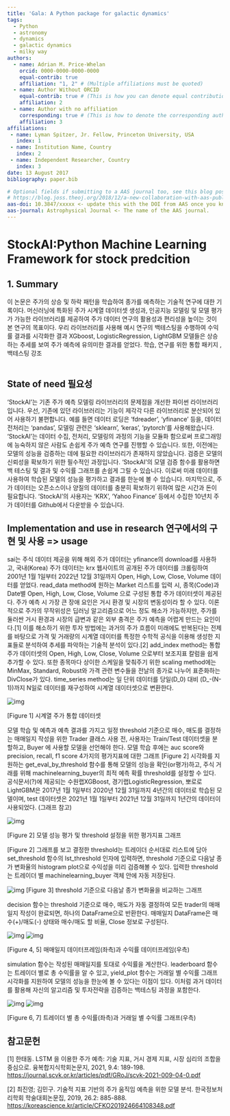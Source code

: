 ```yaml
---
title: 'Gala: A Python package for galactic dynamics'
tags:
  - Python
  - astronomy
  - dynamics
  - galactic dynamics
  - milky way
authors:
  - name: Adrian M. Price-Whelan
    orcid: 0000-0000-0000-0000
    equal-contrib: true
    affiliation: "1, 2" # (Multiple affiliations must be quoted)
  - name: Author Without ORCID
    equal-contrib: true # (This is how you can denote equal contributions between multiple authors)
    affiliation: 2
  - name: Author with no affiliation
    corresponding: true # (This is how to denote the corresponding author)
    affiliation: 3
affiliations:
 - name: Lyman Spitzer, Jr. Fellow, Princeton University, USA
   index: 1
 - name: Institution Name, Country
   index: 2
 - name: Independent Researcher, Country
   index: 3
date: 13 August 2017
bibliography: paper.bib

# Optional fields if submitting to a AAS journal too, see this blog post:
# https://blog.joss.theoj.org/2018/12/a-new-collaboration-with-aas-publishing
aas-doi: 10.3847/xxxxx <- update this with the DOI from AAS once you know it.
aas-journal: Astrophysical Journal <- The name of the AAS journal.
---
```


# StockAI:Python Machine Learning Framework for stock predcition 

## 1. Summary

이 논문은 주가의 상승 및 하락 패턴을 학습하여 종가를 예측하는 기술적 연구에 대한 기록이다. 머신러닝에 특화된 주가 시계열 데이터셋 생성과, 인공지능 모델링 및 모델 평가가 가능한 라이브러리를 제공하여 주가 데이터 연구의 활용성과 편리성을 높이는 것이 본 연구의 목표이다. 우리 라이브러리를 사용해 예시 연구의 백테스팅을 수행하여 수익률 결과를 시각화한 결과 XGboost, LogisticRegression, LightGBM 모델들은 상승하는 추세를 보여 주가 예측에 유의미한 결과를 얻었다. 
학습, 연구를 위한 통합 패키지 , 백테스팅 강조 
<br>
<br>


## State of need 필요성

‘StockAI’는 기존 주가 예측 모델링 라이브러리의 문제점을 개선한 파이썬 라이브러리입니다. 우선, 기존에 있던 라이브러리는 기능이 제각각 다른 라이브러리로 분산되어 있어 사용하기 불편합니다. 예를 들면 데이터 로딩은 ‘fdreader’, ‘yfinance’ 등을, 데이터 전처리는 ‘pandas’, 모델링 관련은 ‘sklearn’, ‘keras’, ‘pytorch’를 사용해왔습니다. ‘StockAI’는 데이터 수집, 전처리, 모델링의 과정의 기능을 모듈화 함으로써 프로그래밍에 능숙하지 않은 사람도 손쉽게 주가 예측 연구를 진행할 수 있습니다. 또한, 이전에는 모델의 성능을 검증하는 데에 필요한 라이브러리가 존재하지 않았습니다. 검증은 모델의 신뢰성을 확보하기 위한 필수적인 과정입니다. ‘StockAI’의 모델 검증 함수를 활용하면 백 테스팅 및 결과 및 수익률 그래프를 손쉽게 그릴 수 있습니다. 이로써 미래 데이터를 사용하여 학습된 모델의 성능을 평가하고 결과를 한눈에 볼 수 있습니다. 마지막으로, 주가 데이터는 오픈소스이나 양질의 데이터를 충분히 확보하기 위하여 많은 시간과 돈이 필요합니다. ‘StockAI’의 사용자는 ‘KRX’, ‘Yahoo Finance’ 등에서 수집한 10년치 주가 데이터를 Github에서 다운받을 수 있습니다.


## Implementation and use in research 연구에서의 구현 및 사용  => usage 

sai는 주식 데이터 제공을 위해 해외 주가 데이터는 yfinance의 download를 사용하고, 국내(Korea) 주가 데이터는 krx 웹사이트의 공개된 주가 데이터를 크롤링하여 2001년 1월 1일부터 2022년 12월 31일까지 Open, High, Low, Close, Volume 데이터를 얻었다. read_data method에 원하는 Market 리스트를 입력 시, 종목(Code)과 Date별 Open, High, Low, Close, Volume 으로 구성된 통합 주가 데이터셋이 제공된다.
주가 예측 시 가장 큰 장애 요인은 거시 환경 및 시장의 변동성이라 할 수 있다. 이론적으로 주가의 무작위성은 딥러닝 알고리즘으로 어느 정도 해소가 가능하지만, 주가를 둘러싼 거시 환경과 시장의 급변과 같은 외부 충격은 주가 예측을 어렵게 만드는 요인이다.[1] 이를 해소하기 위한 투자 방법에는 과거의 주가 흐름이 미래에도 반복된다는 전제를 바탕으로 가격 및 거래량의 시계열 데이터를 특정한 수학적 공식을 이용해 생성한 지표들로 분석하여 추세를 파악하는 기술적 분석이 있다.[2] add_index method는 통합 주가 데이터셋의 Open, High, Low, Close, Volume 으로부터 보조지표 칼럼을 쉽게 추가할 수 있다. 또한 종목마다 상이한 스케일을 맞춰주기 위한 scaling method에는 MinMax, Standard, Robust와 가격 관련 변수들을 전날의 종가로 나누어 표준화하는 DivClose가 있다. time_series method는 일 단위 데이터를 당일(D_0) 대비 (D_-(N-1))까지 N일로 데이터를 재구성하여 시계열 데이터셋으로 변환한다.

![img](./image/FIGURE1.png)

[Figure 1] 시계열 주가 통합 데이터셋

모델 학습 및 예측과 예측 결과를 가지고 일정 threshold 기준으로 매수, 매도를 결정하는 매매일지 작성을 위한 Trader 클래스 사용 전, 사용자는 Train/Test 데이터셋을 분할하고, Buyer 에 사용할 모델을 선언해야 한다.
모델 학습 후에는 auc score와 precision, recall, f1 score 4가지의 평가지표에 대한 그래프 [Figure 2] 시각화를 지원하는 get_eval_by_threshold 함수를 통해 모델의 성능을 확인(or평가)하고, 주식 거래를 위해 machinelearning_buyer의 최적 예측 확률 threshold를 설정할 수 있다. 공식문서(?)에 제공되는 수원랩XGBoost, 경기랩LogisticRegression, 뽀로로LightGBM은 2017년 1월 1일부터 2020년 12월 31일까지 4년간의 데이터로 학습된 모델이며, test 데이터셋은 2021년 1월 1일부터 2021년 12월 31일까지 1년간의 데이터이 사용되었다. (그래프 참고)

![img](./image/FIGURE2.png)

[Figure 2] 모델 성능 평가 및 threshold 설정을 위한 평가지표 그래프

[Figure 2] 그래프를 보고 결정한 threshold는 트레이더 순서대로 리스트에 담아 set_threshold 함수의 lst_threshold 인자에 입력하면, threshold 기준으로 다음날 종가 변화율의 histogram plot으로 수익성을 미리 검증해볼 수 있다. 입력한 threshold는 트레이더 별 machinelearning_buyer 객체 안에 자동 저장된다. 

![img](./image/FIGURE3.png)
[Figure 3] threshold 기준으로 다음날 종가 변화율을 비교하는 그래프

decision 함수는 threshold 기준으로 매수, 매도가 자동 결정하여 모든 trader의 매매일지 작성이 완료되면, 하나의 DataFrame으로 반환한다. 매매일지 DataFrame은 매수(+)/매도(-) 상태와 매수/매도 할 비율, Close 정보로 구성된다.

![img](./image/FIGURE4.png)
![img](./image/FIGURE5.png)

[Figure 4, 5] 매매일지 데이터프레임(좌측)과 수익률 데이터프레임(우측)

simulation 함수는 작성된 매매일지를 토대로 수익률을 계산한다. leaderboard 함수는 트레이더 별로 총 수익률을 알 수 있고, yield_plot 함수는 거래일 별 수익률 그래프 시각화를 지원하여 모델의 성능을 한눈에 볼 수 있다는 이점이 있다. 이처럼 과거 데이터를 활용해 자신의 알고리즘 및 투자전략을 검증하는 백테스팅 과정을 포함한다. 

![img](./image/FIGURE6.png)
![img](./image/FIGURE7.png)

[Figure 6, 7] 트레이더 별 총 수익률(좌측)과 거래일 별 수익률 그래프(우측)


## 참고문헌
[1] 한태동. LSTM 을 이용한 주가 예측: 기술 지표, 거시 경제 지표, 시장 심리의 조합을 중심으로. 융복합지식학회논문지, 2021, 9.4: 189-198. https://journal.scvk.or.kr/articles/pdf/GRoJ/scvk-2021-009-04-0.pdf

[2] 최진영; 김민구. 기술적 지표 기반의 주가 움직임 예측을 위한 모델 분석. 한국정보처리학회 학술대회논문집, 2019, 26.2: 885-888. https://koreascience.kr/article/CFKO201924664108348.pdf
